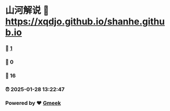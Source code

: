 # 山河解说 :link: https://xqdjo.github.io/shanhe.github.io 
### :page_facing_up: [1](https://xqdjo.github.io/shanhe.github.io/tag.html) 
### :speech_balloon: 0 
### :hibiscus: 16 
### :alarm_clock: 2025-01-28 13:22:47 
### Powered by :heart: [Gmeek](https://github.com/Meekdai/Gmeek)
